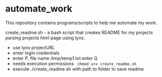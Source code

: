 # automate_work

This repository contains programs/scripts to help me automate my work.

create_readme.sh - a bash script that creates README for my projects
		 parsing projects html page using lynx.
- use lynx projectURL
- enter login credentials
- enter P, file name /tmp/temp1.txt enter Q
- needs execution permissions ``` chmod u+x create_readme.sh```
- execute ./create_readme.sh with path to folder to save readme
